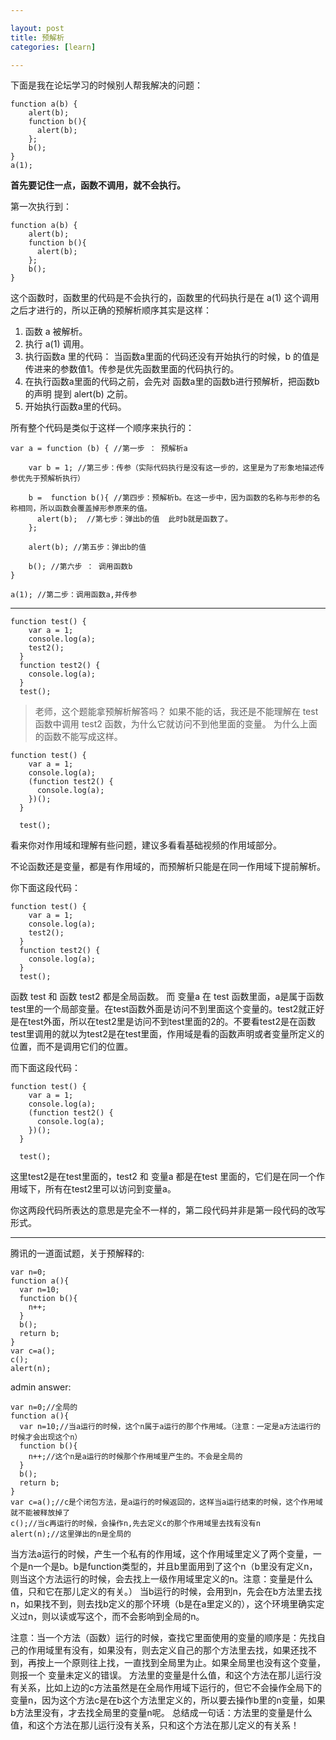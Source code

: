 ```yaml
---

layout: post
title: 预解析
categories: [learn]

---
```


下面是我在论坛学习的时候别人帮我解决的问题：

    function a(b) {
        alert(b);
        function b(){
          alert(b);
        };
        b();
    }
    a(1);

**首先要记住一点，函数不调用，就不会执行。**

第一次执行到：

    function a(b) {
        alert(b);
        function b(){
          alert(b);
        };
        b();
    }

这个函数时，函数里的代码是不会执行的，函数里的代码执行是在 a(1) 这个调用之后才进行的，所以正确的预解析顺序其实是这样：

1. 函数 a 被解析。
2. 执行 a(1) 调用。
3. 执行函数a 里的代码： 当函数a里面的代码还没有开始执行的时候，b 的值是传进来的参数值1。传参是优先函数里面的代码执行的。
4. 在执行函数a里面的代码之前，会先对 函数a里的函数b进行预解析，把函数b 的声明 提到 alert(b) 之前。
5. 开始执行函数a里的代码。

所有整个代码是类似于这样一个顺序来执行的：

    var a = function (b) { //第一步 ： 预解析a

        var b = 1; //第三步：传参（实际代码执行是没有这一步的，这里是为了形象地描述传参优先于预解析执行）

        b =  function b(){ //第四步：预解析b。在这一步中，因为函数的名称与形参的名称相同，所以函数会覆盖掉形参原来的值。
          alert(b);  //第七步：弹出b的值  此时b就是函数了。
        };

        alert(b); //第五步：弹出b的值

        b(); //第六步 ： 调用函数b
    }

    a(1); //第二步：调用函数a,并传参

---

    function test() {
        var a = 1;
        console.log(a);
        test2();
      }
      function test2() {
        console.log(a);
      }
      test();

>老师，这个题能拿预解析解答吗？
如果不能的话，我还是不能理解在 test 函数中调用 test2 函数，为什么它就访问不到他里面的变量。
为什么上面的函数不能写成这样。

    function test() {
        var a = 1;
        console.log(a);
        (function test2() {
          console.log(a);
        })();
      }

      test();

看来你对作用域和理解有些问题，建议多看看基础视频的作用域部分。

不论函数还是变量，都是有作用域的，而预解析只能是在同一作用域下提前解析。

你下面这段代码：

    function test() {
        var a = 1;
        console.log(a);
        test2();
      }
      function test2() {
        console.log(a);
      }
      test();

函数 test 和 函数 test2 都是全局函数。 而 变量a 在 test 函数里面，a是属于函数test里的一个局部变量。在test函数外面是访问不到里面这个变量的。test2就正好是在test外面，所以在test2里是访问不到test里面的2的。不要看test2是在函数test里调用的就以为test2是在test里面，作用域是看的函数声明或者变量所定义的位置，而不是调用它们的位置。

而下面这段代码：

    function test() {
        var a = 1;
        console.log(a);
        (function test2() {
          console.log(a);
        })();
      }

      test();

这里test2是在test里面的，test2 和 变量a 都是在test 里面的，它们是在同一个作用域下，所有在test2里可以访问到变量a。

你这两段代码所表达的意思是完全不一样的，第二段代码并非是第一段代码的改写形式。

---

腾讯的一道面试题，关于预解释的:

    var n=0;
    function a(){
      var n=10;
      function b(){
        n++;
      }
      b();
      return b;
    }
    var c=a();
    c();
    alert(n);

admin answer:

    var n=0;//全局的
    function a(){
      var n=10;//当a运行的时候，这个n属于a运行的那个作用域。（注意：一定是a方法运行的时候才会出现这个n）
      function b(){
        n++;//这个n是a运行的时候那个作用域里产生的。不会是全局的
      }
      b();
      return b;
    }
    var c=a();//c是个闭包方法，是a运行的时候返回的，这样当a运行结束的时候，这个作用域就不能被释放掉了
    c();//当c再运行的时候，会操作n,先去定义c的那个作用域里去找有没有n
    alert(n);//这里弹出的n是全局的

当方法a运行的时候，产生一个私有的作用域，这个作用域里定义了两个变量，一个是n一个是b。b是function类型的，并且b里面用到了这个n（b里没有定义n，则当这个方法运行的时候，会去找上一级作用域里定义的n。注意：变量是什么值，只和它在那儿定义的有关。）
当b运行的时候，会用到n，先会在b方法里去找n，如果找不到，则去找b定义的那个环境（b是在a里定义的），这个环境里确实定义过n，则以读或写这个，而不会影响到全局的n。

注意：当一个方法（函数）运行的时候，查找它里面使用的变量的顺序是：先找自己的作用域里有没有，如果没有，则去定义自己的那个方法里去找，如果还找不到，再按上一个原则往上找，一直找到全局里为止。如果全局里也没有这个变量，则报一个 变量未定义的错误。
方法里的变量是什么值，和这个方法在那儿运行没有关系，比如上边的c方法虽然是在全局作用域下运行的，但它不会操作全局下的变量n，因为这个方法c是在b这个方法里定义的，所以要去操作b里的n变量，如果b方法里没有，才去找全局里的变量n呢。
总结成一句话：方法里的变量是什么值，和这个方法在那儿运行没有关系，只和这个方法在那儿定义的有关系！